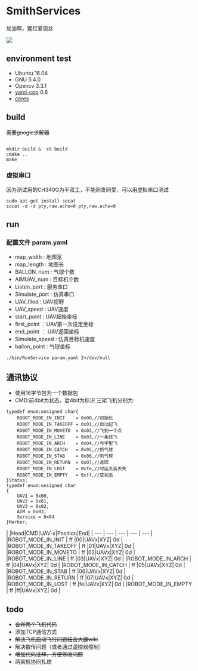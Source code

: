 # SmithServices
加油啊，猩红爱丽丝

<img src="doc/demo.gif">

## environment test
- Ubuntu 16.04
- GNU 5.4.0
- Opencv 3.3.1
- [yaml-cpp](https://github.com/jbeder/yaml-cpp) 0.6
- [ceres](http://ceres-solver.org/installation.html)

## build
~~需要google求解器~~
```shell

```
```shell
mkdir build &  cd build
cmake ..
make
```

### 虚拟串口
因为测试用的CH340G为半双工，不能同发同受，可以用虚拟串口测试
```shell
sudo apt-get install socat
socat -d -d pty,raw,echo=0 pty,raw,echo=0

```

## run
### 配置文件 param.yaml
- map_width : 地图宽
- map_length : 地图长
- BALLON_num : 气球个数 
- AIMUAV_num : 目标机个数
- Listen_port : 服务串口
- Simulate_port : 仿真串口
- UAV_filed : UAV视野
- UAV_speed : UAV速度
- start_point : UAV起始坐标
- first_point ：UAV第一次设定坐标
- end_point ： UAV返回坐标
- Simulate_speed : 仿真目标机速度
- ballon_point : 气球坐标

```shell
./bin/RunService param.yaml 2>/dev/null
```
## 通讯协议
- 使用16字节包为一个数据包
- CMD:前4bit为状态，后4bit为标识 三架飞机分别为 

```
typedef enum:unsigned char{
	ROBOT_MODE_IN_INIT    = 0x00,//初始化
	ROBOT_MODE_IN_TAKEOFF = 0x01,//自动起飞
	ROBOT_MODE_IN_MOVETO  = 0x02,//飞到一个点
	ROBOT_MODE_IN_LINE    = 0x03,//一条线飞
	ROBOT_MODE_IN_ARCH    = 0x04,//弓字型飞
	ROBOT_MODE_IN_CATCH   = 0x05,//抓气球
	ROBOT_MODE_IN_STAB    = 0x06,//刺气球
	ROBOT_MODE_IN_RETURN  = 0x07,//返回
	ROBOT_MODE_IN_LOST    = 0xfe,//时延太高丢失
	ROBOT_MODE_IN_EMPTY   = 0xff,//空状态	
}Status;
typedef enum:unsigned char
{
	UAV1 = 0x00,
	UAV2 = 0x01,
	UAV3 = 0x02,
	AIM = 0x03,
	Service = 0x04
}Marker;
```
| |Head|CMD|UAV-x|Position|End|
| --- | --- | --- | --- | --- |
|ROBOT_MODE_IN_INIT | ff |00|UAVx|XYZ| 0d |
|ROBOT_MODE_IN_TAKEOFF | ff |01|UAVx|XYZ| 0d |
|ROBOT_MODE_IN_MOVETO | ff |02|UAVx|XYZ| 0d |
|ROBOT_MODE_IN_LINE | ff |03|UAVx|XYZ| 0d |
|ROBOT_MODE_IN_ARCH | ff |04|UAVx|XYZ| 0d |
|ROBOT_MODE_IN_CATCH | ff |05|UAVx|XYZ| 0d |
|ROBOT_MODE_IN_STAB | ff |06|UAVx|XYZ| 0d |
|ROBOT_MODE_IN_RETURN | ff |07|UAVx|XYZ| 0d |
|ROBOT_MODE_IN_LOST | ff |fe|UAVx|XYZ| 0d |
|ROBOT_MODE_IN_EMPTY | ff |ff|UAVx|XYZ| 0d |

## todo
- ~~合并两个飞机代码~~
- 添加TCP通信方式
- ~~解决飞机启动飞行问题结合大疆wiki~~
- 解决数传问题（或者通过遥控器控制）
- ~~增加代码注释，方便修改问题~~
- 两架机协同扎球

